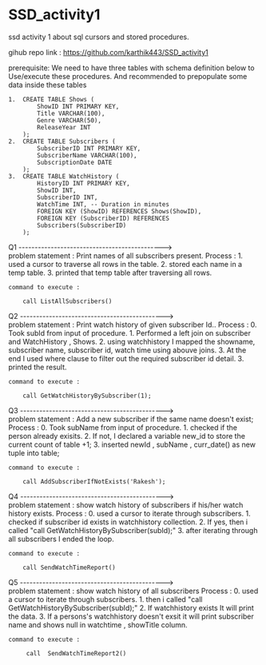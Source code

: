 # SSD_activity1
ssd activity 1 about sql cursors and stored procedures. 

gihub repo link : https://github.com/karthik443/SSD_activity1

prerequisite:
             We need to have three tables with schema definition below to Use/execute these procedures. And recommended to        prepopulate some data inside these tables

      
    1.  CREATE TABLE Shows (
            ShowID INT PRIMARY KEY,
            Title VARCHAR(100),
            Genre VARCHAR(50),
            ReleaseYear INT
        );
    2.  CREATE TABLE Subscribers (
            SubscriberID INT PRIMARY KEY,
            SubscriberName VARCHAR(100),
            SubscriptionDate DATE
        );
    3.  CREATE TABLE WatchHistory (
            HistoryID INT PRIMARY KEY,
            ShowID INT,
            SubscriberID INT,
            WatchTime INT, -- Duration in minutes
            FOREIGN KEY (ShowID) REFERENCES Shows(ShowID),
            FOREIGN KEY (SubscriberID) REFERENCES
            Subscribers(SubscriberID)
        );


Q1 --------------------------------------------->    
    problem statement : Print names of all subscribers present. 
    Process : 
        1. used a cursor to traverse all rows in the table. 
        2. stored each name in a temp table.
        3. printed that temp table after traversing all rows.

    command to execute : 

        call ListAllSubscribers()




Q2 --------------------------------------------->    
    problem statement : Print watch history of given subscriber Id.. 
    Process : 
        0. Took subId from input of procedure.
        1. Performed a left join on subscriber and WatchHistory , Shows. 
        2. using watchhistory I mapped the showname, subscriber name, subscriber id, watch time using abouve joins.
        3. At the end I used where clause to filter out the required subscriber id detail.
        3. printed the result.

    command to execute : 

        call GetWatchHistoryBySubscriber(1);

Q3 --------------------------------------------->    
    problem statement : Add a new subscriber if the same name doesn't exist;
    Process : 
        0. Took subName from input of procedure.
        1. checked if the person already exisits. 
        2. If not,  I declared a variable new_id to store the current count of table +1; 
        3. inserted newId , subName , curr_date() as new tuple into table;
        
    command to execute : 

        call AddSubscriberIfNotExists('Rakesh');

Q4 --------------------------------------------->    
    problem statement : show watch history of subscribers if his/her watch history exists.
    Process : 
        0. used a cursor to iterate through subscribers.
        1. checked if subscriber id exists in watchhistory collection.
        2. If yes,  then i called "call GetWatchHistoryBySubscriber(subId);"
        3. after iterating through all subscribers I ended the loop.
        
    command to execute : 

        call SendWatchTimeReport()

Q5 --------------------------------------------->   
    problem statement : show watch history of all subscribers 
    Process : 
        0. used a cursor to iterate through subscribers.
        1. then i called "call GetWatchHistoryBySubscriber(subId);"
        2. If watchhistory exists It will print the data.
        3. If a persons's watchhistory doesn't exsit it will print subscriber name and shows null in watchtime , showTitle column.
        
    command to execute : 

         call  SendWatchTimeReport2()
